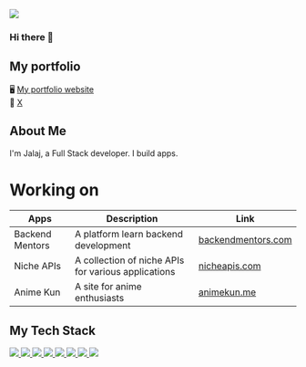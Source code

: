 ![](https://komarev.com/ghpvc/?username=wolfgunblood&color=blue)
### Hi there 👋

## My portfolio
🖥 <a href="https://jalajdu.notion.site/Hello-f31fbba8bded473fa0ba4ff1c20fd70a?pvs=74" target="_blank">My portfolio website</a> <br />
🐸 <a href="https://x.com/jalajdu" target="_blank">X</a>

## About Me 
I'm Jalaj, a Full Stack developer. I build apps.

# Working on

| Apps        | Description    | Link                                                 |
|----------------|----------------|------------------------------------------------------|
| Backend Mentors| A platform learn backend development | <a href="https://backendmentors.com/" target="_blank">backendmentors.com</a> |
| Niche APIs     | A collection of niche APIs for various applications | <a href="https://nicheapis.com/" target="_blank">nicheapis.com</a>|
| Anime Kun      | A site for anime enthusiasts | <a href="https://animekun.me/" target="_blank">animekun.me</a>  |



## My Tech Stack

<a href="https://reactjs.org/">
  <img src="https://img.shields.io/badge/React-20232A?style=for-the-badge&logo=react&logoColor=61DAFB" />
</a>

<a href="https://nextjs.org/">
  <img src="https://img.shields.io/badge/Next-black?style=for-the-badge&logo=next.js&logoColor=white" />
</a>

<a href="https://www.typescriptlang.org/">
  <img src="https://img.shields.io/badge/TypeScript-007ACC?style=for-the-badge&logo=typescript&logoColor=white" />
</a>

<a href="https://de.wikipedia.org/wiki/JavaScript">
  <img src="https://img.shields.io/badge/JavaScript-323330?style=for-the-badge&logo=javascript&logoColor=F7DF1E" />
</a>

<a href="https://tailwindcss.com/">
  <img src="https://img.shields.io/badge/tailwindcss-%2338B2AC.svg?style=for-the-badge&logo=tailwind-css&logoColor=white" />
</a>

<a href="https://sass-lang.com/">
  <img src="https://img.shields.io/badge/Sass-CC6699?style=for-the-badge&logo=sass&logoColor=white" />
</a>

<a href="https://www.npmjs.com/">
  <img src="https://img.shields.io/badge/npm-CB3837?style=for-the-badge&logo=npm&logoColor=white" />
</a>

<a href="https://jestjs.io/">
  <img src="https://img.shields.io/badge/Jest-C21325?style=for-the-badge&logo=jest&logoColor=white" />
</a>



<!--
**wolfgunblood/wolfgunblood** is a ✨ _special_ ✨ repository because its `README.md` (this file) appears on your GitHub profile.

Here are some ideas to get you started:

- 🔭 I’m currently working on ...
- 🌱 I’m currently learning ...
- 👯 I’m looking to collaborate on ...
- 🤔 I’m looking for help with ...
- 💬 Ask me about ...
- 📫 How to reach me: ...
- 😄 Pronouns: ...
- ⚡ Fun fact: ...
-->
